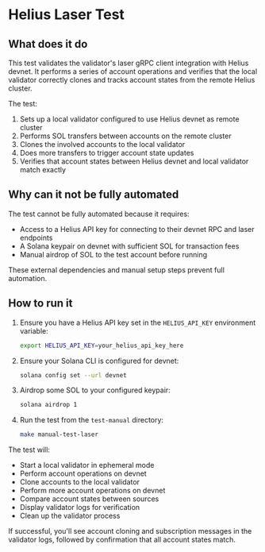 # Helius Laser Test

## What does it do

This test validates the validator's laser gRPC client integration with Helius devnet. It performs a series of account operations and verifies that the local validator correctly clones and tracks account states from the remote Helius cluster.

The test:

1. Sets up a local validator configured to use Helius devnet as remote cluster
2. Performs SOL transfers between accounts on the remote cluster
3. Clones the involved accounts to the local validator
4. Does more transfers to trigger account state updates
5. Verifies that account states between Helius devnet and local validator match exactly

## Why can it not be fully automated

The test cannot be fully automated because it requires:

- Access to a Helius API key for connecting to their devnet RPC and laser endpoints
- A Solana keypair on devnet with sufficient SOL for transaction fees
- Manual airdrop of SOL to the test account before running

These external dependencies and manual setup steps prevent full automation.

## How to run it

1. Ensure you have a Helius API key set in the `HELIUS_API_KEY` environment variable:
   ```bash
   export HELIUS_API_KEY=your_helius_api_key_here
   ```

2. Ensure your Solana CLI is configured for devnet:
   ```bash
   solana config set --url devnet
   ```

3. Airdrop some SOL to your configured keypair:
   ```bash
   solana airdrop 1
   ```

4. Run the test from the `test-manual` directory:
   ```bash
   make manual-test-laser
   ```

The test will:

- Start a local validator in ephemeral mode
- Perform account operations on devnet
- Clone accounts to the local validator
- Perform more account operations on devnet
- Compare account states between sources
- Display validator logs for verification
- Clean up the validator process

If successful, you'll see account cloning and subscription messages in the validator logs, followed by confirmation that all account states match.
